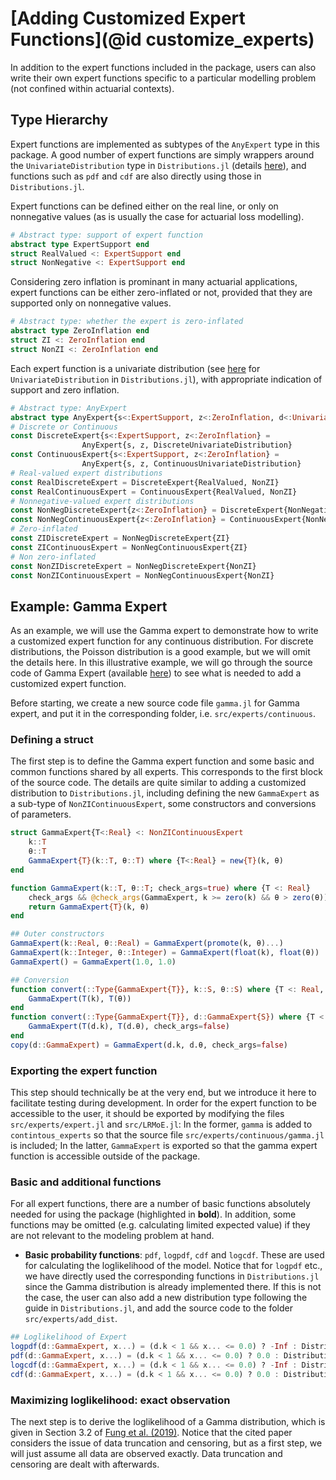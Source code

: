 # [Adding Customized Expert Functions](@id customize_experts)

In addition to the expert functions included in the package, users can also write their own
expert functions specific to a particular modelling problem (not confined within actuarial contexts).

## Type Hierarchy

Expert functions are implemented as subtypes of the `AnyExpert` type in this package.
A good number of expert functions are simply wrappers around the `UnivariateDistribution` type in `Distributions.jl` (details [here](https://juliastats.org/Distributions.jl/stable/types/)), and functions such as `pdf` and `cdf` are also directly using those in `Distributions.jl`.

Expert functions can be defined either on the real line, or only on nonnegative values (as is usually the case for actuarial loss modelling).

```julia
# Abstract type: support of expert function
abstract type ExpertSupport end
struct RealValued <: ExpertSupport end
struct NonNegative <: ExpertSupport end
```

Considering zero inflation is prominant in many actuarial applications, expert functions can be either zero-inflated or not,
provided that they are supported only on nonnegative values.

```julia
# Abstract type: whether the expert is zero-inflated
abstract type ZeroInflation end
struct ZI <: ZeroInflation end
struct NonZI <: ZeroInflation end
```

Each expert function is a univariate distribution (see [here](https://juliastats.org/Distributions.jl/stable/univariate/) for `UnivariateDistribution` in `Distributions.jl`), with appropriate indication of support and zero inflation. 

```julia
# Abstract type: AnyExpert
abstract type AnyExpert{s<:ExpertSupport, z<:ZeroInflation, d<:UnivariateDistribution} end
# Discrete or Continuous
const DiscreteExpert{s<:ExpertSupport, z<:ZeroInflation} = 
                AnyExpert{s, z, DiscreteUnivariateDistribution}
const ContinuousExpert{s<:ExpertSupport, z<:ZeroInflation} = 
                AnyExpert{s, z, ContinuousUnivariateDistribution}
# Real-valued expert distributions
const RealDiscreteExpert = DiscreteExpert{RealValued, NonZI}
const RealContinuousExpert = ContinuousExpert{RealValued, NonZI}
# Nonnegative-valued expert distributions
const NonNegDiscreteExpert{z<:ZeroInflation} = DiscreteExpert{NonNegative, z}
const NonNegContinuousExpert{z<:ZeroInflation} = ContinuousExpert{NonNegative, z}
# Zero-inflated
const ZIDiscreteExpert = NonNegDiscreteExpert{ZI}
const ZIContinuousExpert = NonNegContinuousExpert{ZI}
# Non zero-inflated
const NonZIDiscreteExpert = NonNegDiscreteExpert{NonZI}
const NonZIContinuousExpert = NonNegContinuousExpert{NonZI}
```

## Example: Gamma Expert

As an example, we will use the Gamma expert to demonstrate how to write a customized expert function
for any continuous distribution. For discrete distributions, the Poisson distribution is a good example,
but we will omit the details here. In this illustrative example, we will go through the source code of
Gamma Expert (available [here](https://github.com/sparktseung/LRMoE.jl/blob/main/src/experts/continuous/gamma.jl))
to see what is needed to add a customized expert function.

Before starting, we create a new source code file `gamma.jl` for Gamma expert, and 
put it in the corresponding folder, i.e. `src/experts/continuous`.
### Defining a struct

The first step is to define the Gamma expert function and some basic and common functions shared by all experts.
This corresponds to the first block of the source code. The details are quite similar to 
adding a customized distribution to `Distributions.jl`, including defining the new `GammaExpert` as a sub-type of `NonZIContinuousExpert`, 
some constructors and conversions of parameters.

```julia
struct GammaExpert{T<:Real} <: NonZIContinuousExpert
    k::T
    θ::T
    GammaExpert{T}(k::T, θ::T) where {T<:Real} = new{T}(k, θ)
end

function GammaExpert(k::T, θ::T; check_args=true) where {T <: Real}
    check_args && @check_args(GammaExpert, k >= zero(k) && θ > zero(θ))
    return GammaExpert{T}(k, θ)
end

## Outer constructors
GammaExpert(k::Real, θ::Real) = GammaExpert(promote(k, θ)...)
GammaExpert(k::Integer, θ::Integer) = GammaExpert(float(k), float(θ))
GammaExpert() = GammaExpert(1.0, 1.0)

## Conversion
function convert(::Type{GammaExpert{T}}, k::S, θ::S) where {T <: Real, S <: Real}
    GammaExpert(T(k), T(θ))
end
function convert(::Type{GammaExpert{T}}, d::GammaExpert{S}) where {T <: Real, S <: Real}
    GammaExpert(T(d.k), T(d.θ), check_args=false)
end
copy(d::GammaExpert) = GammaExpert(d.k, d.θ, check_args=false)
```
### Exporting the expert function


This step should technically be at the very end, but we introduce it here to facilitate testing during development.
In order for the expert function to be accessible to the user, it should be exported by modifying the files
`src/experts/expert.jl` and `src/LRMoE.jl`: In the former, `gamma` is added to `contintous_experts` so that the
source file `src/experts/continuous/gamma.jl` is included; In the latter, `GammaExpert` is exported so that
the gamma expert function is accessible outside of the package.

### Basic and additional functions

For all expert functions, there are a number of basic functions absolutely needed for using the package (highlighted in **bold**).
In addition, some functions may be omitted (e.g. calculating limited expected value) if they are not
relevant to the modeling problem at hand.

* **Basic probability functions**: `pdf`, `logpdf`, `cdf` and `logcdf`. These are used for calculating the loglikelihood
of the model. Notice that for `logpdf` etc., we have directly used the corresponding functions in `Distributions.jl`
since the Gamma distribution is already implemented there. If this is not the case, the user can also
add a new distribution type following the guide in `Distributions.jl`, and add the source code to the folder `src/experts/add_dist`.

```julia
## Loglikelihood of Expert
logpdf(d::GammaExpert, x...) = (d.k < 1 && x... <= 0.0) ? -Inf : Distributions.logpdf.(Distributions.Gamma(d.k, d.θ), x...)
pdf(d::GammaExpert, x...) = (d.k < 1 && x... <= 0.0) ? 0.0 : Distributions.pdf.(Distributions.Gamma(d.k, d.θ), x...)
logcdf(d::GammaExpert, x...) = (d.k < 1 && x... <= 0.0) ? -Inf : Distributions.logcdf.(Distributions.Gamma(d.k, d.θ), x...)
cdf(d::GammaExpert, x...) = (d.k < 1 && x... <= 0.0) ? 0.0 : Distributions.cdf.(Distributions.Gamma(d.k, d.θ), x...)
```



### Maximizing loglikelihood: exact observation

The next step is to derive the loglikelihood of a Gamma distribution, which is given in Section 3.2 of [Fung et al. (2019)](https://papers.ssrn.com/sol3/papers.cfm?abstract_id=3740061). Notice that the cited paper considers the issue of data truncation and censoring,
but as a first step, we will just assume all data are observed exactly. Data truncation and censoring are dealt with
afterwards.

